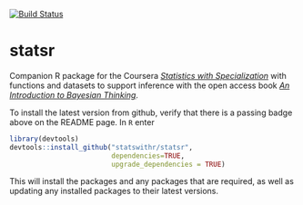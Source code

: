 
<!-- README.md is generated from README.Rmd. Please edit that file -->
[![Build Status](https://travis-ci.org/StatsWithR/statsr.svg?branch=master)](https://travis-ci.org/StatsWithR/statsr)

statsr
======

Companion R package for the Coursera [*Statistics with Specialization*](https://www.coursera.org/specializations/statistics) with functions and datasets to support inference with the open access book [*An Introduction to Bayesian Thinking*](https://statswithr.github.io/book).

To install the latest version from github, verify that there is a passing badge above on the README page. In `R` enter

``` r
library(devtools)
devtools::install_github("statswithr/statsr",
                         dependencies=TRUE,
                         upgrade_dependencies = TRUE)
```

This will install the packages and any packages that are required, as well as updating any installed packages to their latest versions.
